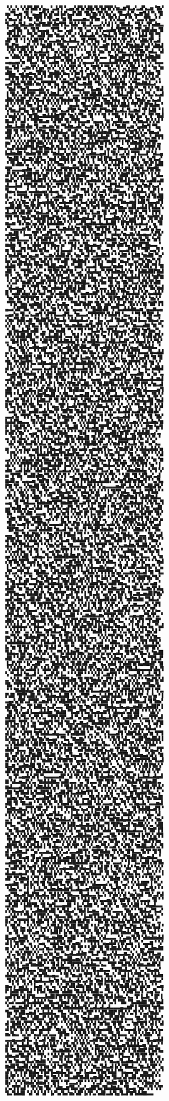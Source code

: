 ▝▞▃▚▝▞▟▜▟▛▞▄▃▝▃▙▜▝▃▄▞▟▜▞▟█▞▙▜▟▜▛▞▅▃▆▜▃▞▃▟▚▃▅▝▇▞▅▞▜▃▅▝▉▝▄▃▆▜▞▟▚▟▐▟▚▃▛▟▊▝█▞▆▞▛▞▙▞▄▝█▃▟▞▚▃▆▜▟▝▚▝█▞▅▃▞▟▝▝▇▝█▜▝▝▛▃▅▝▆▝▊▃▃▃▅▃▜▜▅▝▚▝▛▞▟▃▞▝▚▝▃▃▜▜▄▞▝▜▃▟▄▜▟▃▅▞▅▛▇▟▛▟▆▜▜▃▜▟▞▝▉▃▛▃▃▞▞▟▐▝▄▜▙▟▃▝▜▞▃▜▚▟▆▃▝▃▟▜▙▝▚▝▉▜▃▃▄▝▛▜▃▝▃▟▝▝▉▝▄▞▝▞▛▃▄▟▅▜▛▜▟▞▝▜▚▟▉▟▅▝▉▝▛▟▟▞▃▝▜▞▚▟▊▜▅▝▆▃▞▞▚▞▝▟▟▃▟▞▚▞▅▟▃▜▝▜▛▟▝▝▐▟▟▝█▝▜▟▛▝▊▝▐▝▞▟▉▜▚▞▃▃▅▞▙▃▙▟▃▝▊▞▜▜▄▝▟▝▚▜▝▞▛▃▛▞▝▟▇▞▛▃▟▜▄▛▇▃▄▟▚▞▞▝▇▟█▝▝▜▙▞▃▃▞▞▚▝▚▜▞▃▆▛▐▜▜▞▃▛▇▟▇▟▚▟▝▟▇▟▝▞▛▝▟▜▞▟▚▃▟▃▙▝▚▞▄▜▟▝▐▝▝▝▄▞▟▝▅▞▚▞▚▜▟▃▝▞▟▛▇▞▚▟▃▝▟▃▝▟▇▞▞▜▟▞▙▜▛▟▃▟▟▞▜▟▜▝▃▞▄▟▚▜▞▃▃▝▆▟▚▟▛▜▜▝▛▛▐▟▆▟▇▃▄▃▄▞▅▝▜▃▞▝▆▝▃▟▅▝▚▜▜▟▝▞▄▃▃▞▛▃▃▃▙▟▛▛▇▜▄▜▜▝▜▝▞▜▃▃▅▃▜▟▝▃▅▞▛▞▄▞▚▞▞▝▞▞▄▜▛▞▚▝▄▝▇▜▞▝▜▞▃▜▝▃▚▜▙▞▝▟▝▝▅▝▅▟▇▃▝▃▞▃▅▃▜▛▇▝▅▟▇▞▙▃▚▜▅▜▝▃▙▞▞▝▉▞▛▝▞▝▟▜▜▜▄▞▛▟▅▝▉▃▛▛▇▝▛▛▇▞▙▟▝▝▜▝▛▞▃▝▄▞▆▞▆▜▝▟▜▞▝▞▙▟▞▞▛▝▞▟▃▝▐▞▟▞▚▃▟▜▟▞▜▟▉▞▅▞▛▜▛▜▄▝▛▜▅▜▚▃▆▟▊▝▜▞▃▝▟▟▅▜▙▝▞▜▅▟▇▟▃▞▝▝▆▟▝▜▅▜▃▃▃▟▞▃▝▝▐▞▛▞▞▜▄▃▞▝▜▃▅▞▝▟▞▝█▜▚▝█▞▚▃▜▝▞▝▉▟▐▝▉▞▃▜▟▜▛▃▛▜▞▟▇▟▃▞▛▝▃▃▚▜▛▟█▟▊▃▟▞▝▜▟▃▛▛▐▃▝▞▜▃▚▃▟▟▇▞▟▟▛▃▛▞▆▃▛▟▞▞▅▜▅▟▅▜▙▝▜▜▜▜▟▝▆▃▜▟▄▝▛▞▚▝▆▟▞▃▚▃▟▟▝▞▝▞▚▜▅▝▐▃▚▞▝▞▞▞▝▝▄▃▙▝█▃▞▟▅▟▝▜▜▟▞▟█▟▝▜▚▛▐▛▇▟▅▝▚▜▅▃▛▜▄▝▊▜▟▝▉▝▇▞▚▃▟▜▛▝▅▟▚▞▛▃▛▜▅▟▜▃▟▃▜▃▆▟▝▛▐▟▊▝▐▞▅▟▞▞▚▝▆▜▙▃▆▟▟▟▆▜▛▝▆▞▞▜▅▝█▝▝▝▉▝▝▜▙▝▐▝▇▞▙▞▚▝▛▝█▟▇▃▛▞▚▟▝▝▜▛▇▃▅▝▟▜▛▝▊▞▜▜▃▃▅▝▄▃▄▝▆▝▄▟▉▃▄▝▄▜▅▃▛▞▞▟▝▟▆▃▙▟▊▟▅▝▊▃▆▃▅▞▅▝▜▟▆▃▟▞▚▃▅▝▊▞▞▟▝▝▇▟▊▃▅▝▄▟▆▜▝▜▄▟█▝▉▝▜▞▅▞▞▛▇▃▜▛▇▟▃▞▚▟▚▝▆▟▊▞▟▟▅▟▛▜▅▃▞▞▆▜▞▞▃▜▅▃▞▟▊▞▝▞▝▝▐▞▃▝▉▟▞▟▊▃▜▟▝▜▃▜▄▝█▜▚▟▅▛▐▃▟▃▃▜▅▜▟▞▚▃▚▟▜▜▅▞▝▞▞▞▟▜▛▟▇▞▞▟▝▝▇▝▜▝▊▞▟▃▟▟▟▛▇▜▜▞▛▝▐▝▛▟▆▟▛▞▟▜▛▃▚▃▛▟▟▟▛▜▙▛▇▜▅▟▚▜▟▃▚▜▟▞▄▞▟▟▚▝▇▝▄▝▃▜▅▃▞▃▟▟▛▞▜▜▚▜▙▟▅▟▇▝▅▟▅▜▛▟▛▝▆▟▄▞▄▞▆▞▝▞▃▟▅▃▄▟▐▝▉▞▃▞▟▝▜▜▃▃▛▝▟▃▄▝▆▟█▝▟▃▆▞▟▜▃▝▅▟▝▟█▟▐▟▝▞▚▜▝▛▐▟▐▛▇▃▙▞▜▝▐▛▐▝▄▝▅▜▃▞▝▝▊▟▇▞▃▝▞▜▚▝▐▞▞▜▅▞▝▝▃▝█▟▞▃▚▃▝▞▚▞▟▟▜▝▚▝▆▞▃▜▚▛▐▟▉▜▛▃▃▃▄▟▆▝▃▝▞▟▟▞▄▟▜▛▇▜▜▞▟▟▉▞▙▃▟▝▅▝▞▞▟▜▟▝▉▜▃▛▇▜▙▟▚▜▞▃▟▟▉▜▜▞▅▛▐▝▞▛▐▟▛▞▅▟█▃▝▝▉▝▟▝▚▜▝▟▇▛▐▟▅▜▚▝▐▝▟▃▆▟▚▞▝▞▛▜▟▟▇▜▝▞▅▃▟▟█▝▊▛▇▝▄▟▅▟▞▞▟▞▚▝▉▟▐▃▆▞▅▞▃▟▉▃▆▟▃▃▙▟▝▜▜▟▚▟▄▜▞▃▜▜▚▞▞▟▟▝▝▝▇▝▃▝▚▃▛▜▟▃▝▜▃▝▅▞▆▟▚▃▞▜▄▃▚▃▃▞▃▃▙▃▄▞▟▃▄▝▆▝▊▟▝▝▜▟▝▟▞▃▆▝▉▟▆▃▄▝▝▃▙▟▃▝▄▛▐▝▊▃▝▝▜▜▙▝▐▜▛▝▉▝▃▟▆▃▝▃▅▛▇▝▝▝▟▝▇▞▝▃▆▝▜▝▐▝▉▜▄▞▟▝▉▟█▞▃▞▞▞▆▃▚▛▐▃▄▟▟▞▛▃▙▃▆▜▄▜▃▞▟▟▚▜▙▜▃▝▐▜▅▃▅▟▐▟▊▜▃▃▟▜▄▟▊▟▉▝▇▞▛▟▚▝▐▝▊▞▅▟▆▃▝▞▚▃▜▝▆▜▝▜▛▟▛▜▅▃▚▟▊▃▟▟▐▜▟▃▚▟▃▟▞▟▊▟▛▝▅▟▃▟▚▝▛▝▃▜▚▟▛▟▜▃▜▃▆▝█▝▃▟▝▜▚▝▉▟▚▞▜▝▐▜▜▜▜▝▜▝▆▟▞▜▟▟█▜▅▛▇▞▄▝▉▟█▃▅▟▃▛▐▛▐▃▃▟▆▞▞▞▄▟▚▜▙▝▇▜▛▟▅▃▅▝▊▞▅▞▄▞▙▛▐▟▟▟▇▞▝▞▝▃▟▜▄▟▆▃▙▃▙▟█▝▐▛▇▜▜▃▟▃▞▝▄▝▉▞▚▃▃▃▅▜▞▝▟▞▟▝▃▃▜▃▆▟▟▞▆▝▉▜▙▝▇▜▜▟▝▟▃▝▟▝▉▞▝▃▟▞▄▜▃▃▆▟█▝▐▃▃▜▛▝▃▟▜▃▙▞▝▃▃▜▙▜▟▃▚▜▅▟▜▝▚▟▄▞▅▃▆▞▟▃▄▃▞▟▜▞▞▟▇▜▃▃▃▜▝▟▜▟▛▛▐▞▛▃▝▃▙▃▝▞▃▝▟▜▄▞▅▟▆▝▆▞▞▞▆▞▙▞▙▝▅▜▅▟▅▝▊▝▚▝▟▟▞▜▜▜▙▃▚▞▝▜▟▝▄▜▙▃▅▃▞▝▅▟▛▟▆▜▃▜▙▟▛▜▙▃▃▝▅▝▉▃▟▜▝▜▟▞▆▜▄▝▝▟▐▃▃▟▝▝▅▝█▟▄▝▚▃▅▝▃▝▃▃▟▜▟▝▝▜▛▃▄▜▝▞▅▟▟▜▄▞▄▃▆▝▚▃▆▞▟▟▊▟▚▝▅▞▚▟▝▃▙▟▇▟▝▝▝▟▇▝▐▟▇▝▅▟▇▝▚▞▙▞▄▞▙▃▛▞▜▃▜▟▚▜▝▜▚▟▛▝▇▟▆▟▚▝▇▜▚▝▅▟▉▝▅▃▛▝▄▞▜▞▆▞▚▜▟▟▆▝▛▝▜▜▝▛▇▝▜▟█▃▅▟▚▝▚▟▉▝▃▃▟▝█▃▃▞▅▟▅▝▝▛▐▞▛▟▊▞▜▝▇▟▉▝▃▝▜▜▙▞▞▃▝▝▊▜▛▞▅▛▇▝▃▞▝▟▄▟▄▞▚▜▜▟▆▟▞▞▆▝▐▟▇▟▉▛▇▟▜▝▃▞▙▝▛▃▆▟▚▝▇▞▙▜▜▃▟▝▚▞▛▟▐▟▄▝▚▃▚▟▃▞▟▜▄▟▟▟▝▞▟▝▆▛▇▝▞▃▛▝▆▟▛▞▄▟▛▞▛▜▞▟▅▜▚▜▅▟█▃▝▜▚▜▅▝▉▝▅▝▇▞▜▃▞▟▜▞▛▟▇▝▟▃▅▃▛▝▞▜▜▝▆▞▚▟▅▟▝▟▉▟▐▟▊▝▚▜▞▃▃▝▛▞▟▃▛▟▚▟▐▞▛▝█▞▅▟█▝▃▟▛▟▄▞▟▞▙▟▝▜▞▃▆▟█▝▜▞▚▃▅▃▆▛▐▝▟▟▉▞▝▛▇▃▙▟▝▟▚▃▟▟▞▝▆▞▜▞▜▜▜▛▇▝▃▜▛▝▃▜▚▜▅▝▐▝▜▝▝▝▞▟▚▝▊▛▇▟▜▞▟▝▚▜▞▝▅▞▞▝▜▜▞▜▅▞▄▟▆▟▐▜▞▃▚▃▆▃▝▜▙▛▇▟▛▝█▞▚▟▞▝▟▃▛▝▉▞▞▞▆▝▇▛▐▜▄▃▞▟▛▜▙▝▚▞▜▞▃▝▆▝▞▞▙▝▄▃▄▝▞▝█▟▉▟▊▝▛▜▃▟▟▟▆▃▅▝▄▃▆▃▄▃▄▞▅▝▊▃▚▃▆▜▝▟▜▜▃▃▟▜▃▝▆▃▃▞▜▜▜▜▚▜▟▟▜▝▄▃▝▝▜▝▊▜▛▃▙▞▅▞▜▟▊▃▆▝▇▟▇▜▟▞▆▃▙▝▟▟▄▟▃▞▃▝▐▃▝▃▟▝▇▟▅▝▊▟▐▃▃▜▙▃▞▃▞▞▄▝▞▝▄▛▇▃▜▝█▝▆▟▅▝▅▃▅▟▆▃▆▜▄▜▜▝▞▃▃▞▃▞▛▝▅▃▃▟▆▝▆▝▚▝▄▜▅▃▙▟▚▟▉▝▃▝▅▞▅▟▊▝▚▝▝▜▝▝▜▃▙▜▃▜▜▟▄▃▅▝▟▛▇▝▆▜▅▞▚▞▛▞▟▟▉▟█▝▄▝▛▃▙▟█▟▝▃▃▜▟▝▝▞▜▞▆▝▅▝▐▝▊▟▝▝▃▞▛▝▊▟▊▟▜▞▃▝█▟▐▜▚▝█▃▝▟▊▜▞▜▟▟▇▟▄▜▝▟▚▟█▟▃▃▛▟█▃▙▟▛▃▞▟▄▟▐▞▞▜▞▝▅▃▝▟▞▞▃▟▅▃▄▞▟▝▚▞▃▟▞▟▛▟▇▃▞▜▛▃▟▟▞▟▞▝▛▞▄▃▞▜▟▟▟▃▝▃▚▝▊▝▉▞▃▝▝▞▜▃▄▞▚▜▄▟▜▞▜▝▆▞▆▃▚▝▅▛▐▞▞▜▚▜▟▜▜▃▃▞▙▃▟▟▚▝▟▝▇▟█▜▝▟▉▝▝▟▜▝▐▟▃▜▄▛▐▃▅▞▙▞▅▜▚▃▞▟▐▃▝▜▛▞▄▟▜▝▇▝▉▜▙▝▛▟▇▜▜▃▚▟▆▃▟▃▞▟▛▟▄▜▅▟▇▟▇▞▅▝▞▝▇▞▝▝▛▟▛▜▜▝▟▝▇▝▞▟▐▞▝▞▞▟▝▃▃▃▚▃▟▜▚▞▙▝▄▟▃▃▙▞▙▜▝▟▞▝▄▟▅▞▞▟▝▃▚▝▜▃▚▟█▟▚▃▆▞▙▜▅▟▅▝▐▞▟▟▝▟▇▜▜▝▛▝▐▜▚▜▝▃▜▟▆▞▚▃▅▜▝▃▃▟▆▝▄▝▅▝▃▃▟▜▝▜▃▝▄▟▚▜▙▝▛▝▊▜▙▝▐▜▞▟▃▝▚▃▄▞▝▝▄▟▟▟▜▃▞▟▇▟▃▃▟▃▆▟▞▝▊▟▊▛▐▟▐▜▝▃▚▛▐▝▇▞▞▛▇▟▚▟█▃▜▝▉▟▉▜▙▞▟▞▛▃▜▛▐▜▚▞▆▃▟▟▉▝▚▝▞▃▆▃▚▟▚▛▇▟▐▝▐▝▉▟▉▟▞▝▐▃▜▞▝▟▟▟▝▝▇▜▛▞▆▞▟▃▃▃▅▜▛▜▝▝▅▜▛▞▞▟▇▜▅▟▊▃▚▜▙▃▚▃▅▟▊▃▚▃▜▞▛▃▟▃▄▝▄▃▆▜▙▞▄▝█▞▞▟▃▞▛▝▉▟▐▝▐▟▇▃▛▝▉▝▛▞▝▜▚▝▟▜▙▃▟▜▟▟▉▞▜▝▝▞▚▞▅▟▄▟█▝▆▟▊▜▃▜▄▜▚▜▙▝▆▝▐▝▄▃▜▛▐▃▟▞▛▜▙▞▞▟▆▃▙▝▞▝▞▃▞▞▝▜▃▜▃▛▐▞▟▝▃▟▝▞▆▝▄▟▉▃▟▞▅▞▛▝▇▛▇▝▇▟▟▝▝▟▄▃▚▞▛▃▜▃▟▟▚▃▟▜▛▟▉▟▞▃▃▞▙▝▜▜▚▝▆▃▜▜▄▝▐▞▆▟▅▞▝▟▅▝▛▟▃▜▝▝▛▃▄▃▟▟▝▝▉▜▄▝▊▝▇▞▙▟▟▜▅▃▃▝▉▞▟▜▃▃▜▞▄▟▛▝▃▝▞▞▟▟█▞▝▝█▞▄▝▛▞▞▃▅▞▞▃▙▟▅▞▆▛▐▝█▟▜▞▚▝▃▝█▃▆▝▚▞▃▜▄▟▊▝▞▟▃▟▄▜▛▜▄▜▜▞▆▜▟▝▞▝▃▛▇▝▆▜▛▟▛▞▆▞▝▃▄▞▜▝▞▜▙▛▇▟▞▝▝▝▉▟▝▝▜▜▛▃▃▟▉▞▆▜▛▃▛▟▟▟▊▃▞▃▃▝▆▝▟▃▚▝▚▜▝▟▟▃▚▟▞▝█▜▞▟▇▟▉▝▊▞▟▞▜▞▜▜▙▟▄▟▊▞▙▝▞▞▚▝▝▟▞▝▉▞▙▟▜▞▟▃▚▞▜▟▅▟▛▞▚▝▞▟█▟█▞▛▃▞▞▅▟▜▜▚▃▙▝▆▝▚▞▚▃▅▝▝▞▃▜▄▞▄▟▐▝▚▜▅▃▟▝▃▞▙▞▄▟▞▃▅▟▅▜▚▃▝▞▆▟▛▟▝▞▟▟▄▟▟▞▅▝▐▜▞▝▝▝▄▃▜▟▟▟▜▟▅▜▜▟▅▛▇▃▞▃▜▃▞▝▐▞▅▞▜▃▞▝▇▝▃▝█▞▝▝▞▟▃▞▞▞▞▟▄▟▞▟▄▜▅▃▛▟▅▝▉▞▟▝█▃▞▞▆▞▙▃▚▞▅▟▞▃▝▟▉▟█▞▞▝▅▝▆▟▞▞▝▟▜▜▜▟▛▟▝▜▙▟▟▛▐▃▛▞▞▃▛▝▚▟▉▝▅▟▃▞▙▜▛▃▞▞▙▜▜▝▅▝▐▟▅▝▃▟▐▟▞▝▟▟▜▜▅▜▞▃▟▃▞▞▆▝▃▞▅▃▛▜▃▞▄▝▅▝▝▟▅▟▇▟▄▝▞▜▝▞▅▝▛▜▙▝▚▟▉▟▆▞▜▞▞▟▚▜▝▃▞▝▇▝▛▞▛▝▛▞▞▜▚▝▝▟▊▝█▝▟▜▄▞▃▟▆▟▊▃▝▃▄▃▅▝▆▛▇▝▄▛▇▝▃▃▛▛▐▜▜▟▇▃▙▟▉▞▚▞▆▜▟▛▇▜▅▜▝▝▃▜▄▛▇▝▛▃▝▞▆▟█▝█▞▃▝▝▟▜▝▄▜▟▟▄▞▛▟▝▞▄▃▃▃▅▟▛▃▙▞▟▞▚▟█▟▜▞▝▞▚▝▟▞▞▝█▝▅▝▛▃▄▜▙▃▙▞▙▞▚▟▄▜▞▟▝▝▐▝▉▜▚▟▃▝▇▃▙▝▜▜▟▞▝▞▛▞▄▝▛▟▝▟▇▞▝▝▜▃▅▜▙▟▇▃▚▝▇▟▚▞▛▃▟▞▛▃▚▛▇▛▇▟▝▟▟▛▇▟▃▃▄▝█▝▜▟▃▃▜▟▅▟▆▜▛▜▅▟▆▜▛▃▅▜▚▟▚▞▟▝▚▞▃▞▛▃▆▟▄▟▝▞▙▜▃▜▄▞▅▟▊▃▛▃▞▟▟▝▜▃▙▜▞▃▟▜▃▜▝▃▞▟▄▝█▛▐▝▜▃▛▟▇▝▝▟▐▞▆▝▄▟▊▜▙▝▝▜▞▟▇▝▃▃▄▝▟▝▄▞▅▜▝▞▅▛▐▛▐▃▜▛▇▝▐▟▞▃▞▝▇▜▃▜▟▜▛▝▉▞▝▟▆▝▉▜▄▝▇▜▙▝▃▞▞▛▐▞▜▝▝▞▞▝▐▝▟▞▛▃▝▝▞▞▞▟█▟▟▜▜▝▊▞▅▞▄▝▉▃▚▃▅▜▚▞▜▛▇▞▃▃▃▟▜▞▚▛▇▝▟▟▞▟█▃▞▃▟▞▙▝▛▞▛▞▆▟▟▝▛▃▟▝█▛▇▃▞▝▃▃▛▟▟▟▇▝▆▃▟▝▆▝▊▃▜▝▜▟▛▟▆▟▆▝▐▜▟▝▝▟▇▟▚▜▝▜▙▃▃▝█▃▜▟▄▛▇▞▝▝▆▞▛▟▐▜▙▟▝▜▝▝▃▜▅▝▞▟▄▞▆▝▇▟▄▝▛▃▃▝█▞▄▟▟▜▛▟▄▝▞▟▟▞▟▝▅▜▝▃▜▃▅▝█▟▟▟▜▝▐▝▞▜▄▞▜▟▉▜▝▞▚▟▉▜▝▜▅▞▝▟▃▜▚▜▜▟▃▞▜▝▝▞▆▞▅▜▃▝▇▃▃▜▙▝▉▞▛▜▛▝▜▃▚▃▅▟▆▞▙▟▉▞▄▞▞▞▞▃▟▜▄▝▟▝▉▝▄▝▃▞▅▞▛▛▐▝▝▝▇▃▅▝▟▜▄▃▜▞▞▝▄▟▇▟▄▝▚▞▙▞▆▝▄▞▞▞▞▟█▝▃▟▄▃▜▃▜▟▆▟█▟▇▟▚▞▞▜▃▝▟▞▟▝▆▝▆▟▄▝▜▃▜▃▃▝▄▝▅▞▆▜▙▜▛▜▄▟▚▝▄▝▃▞▛▜▝▃▆▜▟▞▛▝▉▝█▞▛▟▆▃▝▞▝▞▝▟▚▜▞▝▝▝▆▟▐▝▃▞▚▜▄▞▝▝▉▝▊▜▅▝▚▞▆▛▇▜▜▝▞▟▃▃▆▞▄▃▞▝▊▟▚▟▛▃▟▟▜▞▚▝▄▞▛▃▞▜▚▟▃▝█▟▇▃▝▟▜▟█▟▉▟▝▝▆▜▟▞▞▜▜▜▜▞▄▞▃▃▆▞▆▃▟▝▇▝▜▃▜▃▝▞▅▝▃▜▃▞▜▞▙▟▃▟▚▃▚▜▃▞▄▞▙▜▝▛▐▟▞▞▚▞▜▞▚▝▞▟▇▛▇▞▜▞▆▝▉▃▙▟▛▃▃▛▇▞▜▟▅▟▄▜▛▟▉▞▜▝▞▟▅▛▇▃▚▟█▜▅▃▝▝▚▞▞▃▞▃▅▝▟▟▛▝▅▝▅▃▞▟▜▝▜▞▚▞▛▝▉▟▄▜▚▛▐▜▚▜▝▟▚▟▆▃▟▞▜▝█▃▜▃▆▞▛▟▄▟▜▜▅▃▄▜▟▟▉▟▚▝▆▞▛▜▛▃▟▝▛▝▐▝▊▃▙▝▄▞▛▃▜▟▚▝▊▃▆▃▅▟▊▛▇▞▄▟▚▟▅▝▃▟▊▟▛▝▆▞▙▟▞▃▛▝▚▜▟▝▛▃▚▜▄▟▉▟▟▝▊▝▅▛▇▟▆▝▜▟▃▞▟▞▙▝▜▜▚▝▜▝▇▜▜▜▃▜▅▞▚▟▚▝▞▟▐▝█▝▊▝▞▟▚▞▝▃▞▃▆▃▃▞▙▝▟▜▚▜▛▟▚▝█▃▃▞▝▞▝▜▙▝▟▃▟▞▙▟▝▃▟▞▝▟▛▞▟▝▃▟▟▜▟▝▄▞▝▞▃▜▚▃▟▜▚▟▄▞▟▜▄▃▜▟▜▃▜▟█▝▄▟▉▝▝▃▆▟▆▃▅▞▜▜▛▞▜▞▝▃▄▃▄▞▜▞▛▃▝▟▉▞▚▝▅▝▞▜▅▟▉▝▇▞▝▝▊▞▟▜▚▛▇▃▜▜▟▃▚▟█▞▜▃▝▝▟▝▟▜▝▜▚▟▛▞▞▟▟▟▃▞▞▜▟▃▞▝▝▟▆▃▜▜▝▟▛▟▅▜▛▟▐▞▆▟▃▜▅▃▙▝▐▝▊▟▃▜▄▝▚▟▄▝▞▟▞▝▃▝▞▟▃▝▇▜▟▃▞▜▄▃▜▝▉▝▛▝▆▟▊▜▝▝▇▝▞▃▜▞▚▞▟▝▅▞▟▝▅▞▜▞▄▝█▟▅▟▛▜▞▝▇▃▜▝▉▟▚▜▟▟▝▃▃▝▞▞▞▜▚▛▇▝▃▜▟▞▅▝▛▞▆▃▚▟▟▟▆▟▃▞▚▛▐▜▟▃▟▝▞▜▛▜▞▝▜▟▚▞▝▃▟▝▝▟▇▃▝▝▟▝▝▃▜▜▝▜▜▞▙▝▆▝▊▜▟▝▊▞▛▝▊▟▟▝▚▝█▝▚▃▜▝▇▃▛▟▜▟▊▟▞▝▊▜▛▃▆▞▄▜▛▜▛▞▜▟▄▃▜▟▚▃▝▞▛▟▚▝▄▝▜▞▟▟▇▜▅▞▚▃▚▟▚▞▄▞▃▟▃▝▉▜▞▝▇▃▚▝▆▟▉▟█▝▝▟▛▃▛▟▆▟▄▃▜▝█▝▇▜▞▟▞▞▞▟▉▜▄▞▅▝▞▟▅▞▞▃▃▞▙▝▄▝▜▜▃▛▐▃▛▞▛▝▐▞▃▟▛▝▃▝█▟▟▞▅▝▊▟▊▟▛▃▆▝▚▃▚▟▟▝▛▟▟▛▇▜▄▟█▟▛▝▇▝▞▟▟▜▞▃▟▟▚▝▟▟▞▟▛▝▉▝▜▞▟▟▟▝▛▞▅▞▟▞▅▞▟▛▐▜▙▟▄▃▃▃▛▟▄▜▚▝▚▟▟▝▆▃▟▝▃▝▃▟▚▛▐▃▝▝▝▟▛▝▝▝▞▟▝▃▆▜▜▝▝▝▚▃▄▜▞▃▟▃▜▟▃▝▞▟▄▝▛▞▃▞▙▝▛▝▞▝▜▜▜▟▆▝█▝▉▜▅▟▞▃▛▛▐▃▙▞▚▞▞▞▝▝▆▟▜▞▟▜▙▝▜▜▜▝▛▝▃▜▚▞▆▞▟▝█▜▝▟▚▟▜▝▇▜▚▝█▝▚▜▙▝▟▟▝▞▛▞▛▜▅▞▙▝▝▝▇▟█▟▄▞▚▛▇▜▙▜▃▜▙▃▟▞▝▟▛▟▜▃▃▟▃▟▝▃▛▟▜▜▟▟▜▜▝▛▐▝▛▃▛▟▊▝█▜▚▟▊▞▚▝▇▟▅▃▙▟█▝▞▃▞▜▛▃▅▃▚▟▟▜▟▟▞▝▐▜▟▞▛▃▚▞▅▝▐▃▄▞▄▜▛▃▛▜▛▃▅▟▜▝▞▟█▟▇▜▞▞▆▝▝▃▙▜▅▛▐▞▄▟▇▝▉▜▅▃▟▝▊▜▅▞▟▛▇▞▚▃▝▛▐▟▉▃▚▃▛▃▃▝█▟▅▝▆▝▆▞▜▝▛▜▙▟▄▃▙▃▄▃▅▟▉▃▙▟▉▛▐▝▇▝▊▞▃▟▐▃▃▟▟▟▅▝▆▟▆▝▜▃▅▜▜▃▜▃▅▃▆▜▝▟▄▃▞▃▛▟▊▝▝▝▟▞▞▟▛▟▝▞▜▃▚▞▛▞▃▝▜▜▚▜▛▃▟▝▚▞▄▟█▝▐▟▄▃▙▜▚▝▄▟█▟▛▞▃▃▜▜▚▟▇▜▜▃▜▜▚▝▅▝▅▟▇▜▝▜▟▝▇▃▛▃▆▃▞▜▙▟█▟█▝▞▟▄▟▊▞▃▃▚▝▜▝▄▛▇▞▞▜▞▝▊▞▝▜▃▃▞▞▙▝▞▝▃▝▉▟▚▞▛▛▇▝▆▞▞▝▝▃▜▝▆▝▞▟▜▃▜▟▃▞▝▟▐▟▝▝▟▜▜▝▇▜▟▟▃▟▄▃▃▜▚▟█▟▉▝▃▝▅▝▚▜▃▃▟▜▝▟▇▜▟▞▄▞▆▝▛▜▙▜▅▃▚▞▄▞▙▞▆▞▅▃▄▞▝▜▃▝▆▃▆▞▝▞▝▃▚▝▝▞▙▜▝▟▃▝▚▟▉▜▅▟█▟▐▃▚▜▟▟▛▟▝▟▊▛▇▝▇▜▞▞▅▟▅▝▜▛▇▃▜▜▙▞▙▃▝▞▟▜▟▝▛▞▞▃▜▜▟▞▝▟▟▞▜▃▃▝▇▞▅▞▟▃▚▝▚▛▐▟▊▝▚▟▜▟▅▞▙▟▚▃▅▝▛▟▃▝█▜▙▝▜▞▄▃▛▛▇▝▃▛▐▞▃▛▇▟█▝▆▟▇▝▞▝▃▜▄▃▆▝▇▝▅▜▞▛▐▞▆▞▜▜▙▞▙▟▅▃▞▟▚▝▇▟▚▜▞▟▛▟▐▜▝▝▆▟▇▝▞▛▇▛▇▝▄▟▅▝▄▃▚▝▉▜▞▝▞▝▊▃▛▟▇▜▜▜▞▜▃▟█▃▆▝▄▟▆▟█▝▊▞▃▝▞▜▅▝▇▝▄▞▚▜▝▃▜▝█▟█▝▃▝▅▝▟▞▜▝▞▟▊▛▇▞▞▟▛▟▜▜▞▃▜▝▇▛▇▟▟▜▅▃▜▝▞▞▆▃▜▞▄▜▙▞▃▟▚▞▄▝▊▃▃▝▝▟▞▟▝▞▛▝▄▝▛▃▄▟▞▟▜▝▚▃▃▃▃▟▛▝▟▝▛▞▟▃▜▝▊▟▄▟▅▞▙▞▟▜▄▛▐▃▙▟▃▟▄▟▇▝▟▃▅▃▛▞▃▝▇▟▟▟▇▃▚▟▊▃▃▝▃▝▊▃▃▜▛▝▉▜▃▝▝▝▇▟▟▜▚▟▅▟▊▃▆▟▃▃▟▜▟▟▝▟▇▟▟▞▄▜▝▝▉▟▐▞▛▞▙▝▅▝▚▜▚▞▞▃▞▞▄▝▇▃▜▟▊▞▛▟▞▟▇▝▆▜▙▟▐▞▙▟█▜▟▝▃▟▉▟▜▃▟▟▆▜▜▝▚▝▝▞▟▝▃▜▅▝▆▜▄▟▅▜▅▃▚▝▚▟▅▞▅▞▆▃▛▃▄▟▆▜▟▝█▝▐▞▞▞▝▃▃▜▙▜▞▟▜▞▅▞▃▝▆▜▅▜▟▝▆▞▆▟▊▟█▝▊▝▇▃▆▝▝▃▜▞▙▝▚▜▄▟▜▝█▃▙▟▉▝▟▞▃▃▄▜▄▞▜▝▃▜▄▃▙▝▃▃▅▟▚▟▆▃▅▃▛▜▚▜▛▃▛▝▐▝▜▝▛▜▙▃▚▃▞▜▚▟▞▟▊▃▙▝▄▝▃▝▊▜▟▟█▃▟▜▝▞▛▞▞▜▟▝▝▞▃▟▞▃▅▜▟▃▝▝▐▃▙▃▚▟▞▟▇▝█▃▙▞▆▝▆▟▛▞▝▝▝▟▃▝▟▃▚▝▝▜▄▟▅▜▞▞▄▝▆▞▆▟▟▃▞▞▜▟▐▟▚▝▞▟▞▝▆▛▇▟▄▟▞▃▟▃▛▞▚▝▅▞▛▜▃▝▚▟▚▝▊▛▇▛▐▝▇▃▞▛▐▟▉▃▟▃▆▃▙▜▄▞▜▝▉▛▇▃▟▝▆▟█▞▞▃▝▟█▝▅▝█▃▄▜▚▝▞▞▛▜▙▜▅▞▞▞▟▝▄▞▜▟▟▜▟▝▟▟▞▝▅▟█▟▃▟▃▃▜▝▇▛▐▜▜▞▚▞▞▟▞▟▛▝▃▟▟▞▆▛▇▞▃▞▃▟█▟▅▞▃▟▛▃▄▜▙▝▝▟▝▜▙▟▐▞▛▞▄▜▜▝▛▟▃▞▝▟▛▜▃▝▛▜▝▃▆▞▞▞▞▟▝▝▟▟▚▜▚▞▃▝▇▜▄▝▞▝▆▝▃▝▆▟▜▜▅▟█▜▙▜▟▞▟▜▟▟▐▝▊▟▄▃▚▟▚▜▛▝▟▝▞▃▅▞▜▞▃▟▚▝▟▜▞▝▇▟█▃▟▞▃▜▟▝▃▟▆▃▛▝▚▞▃▃▅▃▜▞▞▃▞▃▃▟▉▜▚▝▇▛▇▟▅▝▛▞▙▝▉▜▃▃▜▞▛▝▊▜▜▟▜▝▉▃▅▝▊▃▞▃▃▟▅▜▞▃▅▟▊▞▆▝▇▝▅▟▜▝▊▜▄▝▃▛▇▟▉▞▙▃▅▟▃▝▃▟▇▛▇▝▞▝▚▛▐▜▛▞▟▟▛▜▜▟█▟▟▟▛▃▅▞▅▝▅▝▃▃▞▝▐▝▜▃▚▟▊▞▆▜▙▃▚▟▛▟▜▝▆▜▝▟▜▞▟▞▞▃▄▃▆▟▛▟▄▃▛▝▐▟▐▛▐▝▉▞▝▟▞▝▆▞▛▟▞▝▞▞▟▃▆▃▄▃▛▝▊▝▛▜▙▟▐▞▟▝▅▃▝▞▚▞▅▜▟▃▛▝▊▝▇▞▚▞▆▃▜▃▝▃▙▞▞▝▐▟▛▝▛▟▆▟▝▞▜▝▟▜▛▞▃▃▝▃▙▃▟▝▊▞▝▞▃▝▞▝█▟▆▝▟▞▜▝▞▝▝▝▉▞▛▃▄▟▆▝▚▟▐▞▜▝█▝▇▟▉▜▃▜▚▝█▜▛▞▝▟▃▃▃▞▄▝▊▝▃▞▝▞▟▟█▛▐▝▚▞▝▟▅▞▃▝▐▝▐▃▙▞▚▟▅▟▅▟▆▜▃▟▄▃▅▜▜▜▚▜▄▝▅▜▚▞▝▝▃▝▄▟▅▜▞▝▝▃▞▜▙▃▟▜▄▛▇▃▟▃▜▟▐▞▞▜▙▃▃▜▄▟▃▃▜▃▚▝▛▟▞▞▟▝▅▞▅▟▝▜▞▃▛▟▟▞▄▟▞▟▊▞▝▝▞▞▝▝▚▞▆▞▟▟▉▝▝▟▟▝▛▞▃▃▅▞▙▝▆▛▇▝▛▞▃▃▄▝█▝▝▃▛▟▊▝▐▟▉▜▙▝█▝▆▜▃▃▄▟▊▝▐▃▚▟▇▝▚▝▚▞▛▝▄▝▇▞▞▟█▝▝▟▄▟▃▃▞▞▙▃▃▞▄▝▃▟▆▟▛▟█▝▄▜▟▃▞▝▇▟▐▃▅▃▝▜▟▞▃▃▃▝▇▞▝▝█▟▃▞▜▃▞▃▞▟▞▝▝▜▟▝▐▜▛▞▄▝▆▃▃▜▙▝▚▝▐▃▆▜▜▃▙▝▚▃▛▝▟▝█▟▚▝▟▟▆▝▄▝▊▞▚▞▛▜▜▝▊▟█▞▜▝▟▝▇▞▛▟▆▜▙▛▇▝▝▜▙▜▛▞▆▟▟▞▆▜▟▟▜▟▃▝▝▃▚▝█▞▚▃▝▞▞▞▚▃▞▞▜▟▟▝▛▟█▝▜▟▊▝▐▞▃▞▛▝▊▝▇▜▃▛▇▃▙▝▇▞▙▟▝▝▄▝▉▝▛▝▛▃▅▝▞▝▐▟▊▛▐▞▅▝▉▃▞▟▚▝█▞▝▛▐▟▉▜▅▟▞▜▄▝▇▝▅▟▝▝█▃▄▞▙▟▊▝▞▃▛▜▅▃▅▟▇▞▚▟█▝▝▜▃▟▅▝▞▟▃▃▃▝▞▃▅▞▙▜▝▟▅▟▅▟▟▟▐▝▆▜▛▝▄▝▝▃▄▝▚▟▟▜▟▝▛▃▅▞▝▝▜▜▜▝▄▃▟▟▚▜▛▃▙▝▚▝▃▃▆▝▝▞▅▝▞▝▃▞▆▝▞▞▃▞▅▃▜▟▇▝█▝▉▝▛▝▝▟▛▝█▝▉▟▇▟▞▟▄▝▞▝▄▞▚▟▅▟▇▝▞▃▜▞▟▜▛▞▞▃▚▞▅▝▅▝▚▃▟▃▟▟▆▝▜▃▛▝▉▃▞▟▃▃▆▃▚▝▄▜▅▜▜▃▅▞▚▝▅▝▉▞▟▃▜▜▄▞▃▛▇▜▄▟█▃▅▞▞▟▚▃▆▃▆▟▝▞▝▃▙▝▛▞▞▞▅▞▛▞▛▟▛▟▊▜▝▃▅▜▅▟█▞▝▝▊▟▐▞▝▜▛▜▜▃▆▟▅▃▚▃▝▜▛▝▜▟▜▞▛▟▅▃▆▟▛▟▝▞▞▟▆▜▜▃▃▝▅▟▜▞▛▟▛▜▜▞▞▟▐▞▞▝▉▃▆▃▃▝▜▜▙▟▃▞▚▝▃▝▅▃▅▞▟▟▄▞▄▟▝▞▚▞▅▜▙▃▄▃▝▝█▝▅▃▆▝▛▜▝▟▃▝▇▃▚▝▚▟▐▝▞▜▙▞▆▝▟▟▅▝▊▞▟▝▅▝▄▜▄▟▃▃▙▞▆▝▅▃▙▃▟▞▃▞▙▝▆▟▐▟▟▃▅▝▊▟▜▝█▃▚▝▄▟▃▞▅▃▚▝▃▞▞▝▐▃▅▝▄▝▃▝▞▃▛▟▊▟▆▞▅▛▐▝▛▝▇▝▟▞▆▟▊▞▜▞▟▞▅▝▝▃▅▛▐▟▇▜▛▜▟▝▐▜▟▝▇▟▅▝▟▟▆▝▇▃▙▜▜▟▊▃▝▜▃▝▊▝▞▟█▜▃▜▝▃▄▜▃▝▄▟▜▜▞▟▐▛▇▃▃▃▙▟▊▛▇▜▜▛▇▞▟▞▄▃▜▛▇▞▙▟▐▟▅▃▚▃▝▛▐▃▙▝▐▛▐▞▃▞▃▃▟▜▃▟▟▟▞▝▇▃▄▜▅▟▝▟█▝▚▞▄▞▛▞▙▝▃▜▝▜▙▝▜▃▆▟▇▝█▞▅▟▝▃▆▃▆▟▛▟▝▃▚▟▉▞▙▟▛▟▆▟▟▟▅▜▞▃▟▃▟▃▟▃▃▃▄▃▆▛▐▝█▜▜▝▆▜▅▜▅▝▛▟▉▃▅▟▝▃▙▟▟▃▝▜▃▝▟▃▝▝▅▜▛▝▝▟▜▟█▛▐▜▞▞▃▜▝▞▃▞▆▟▞▝▚▞▆▜▅▞▝▟▉▃▛▝▟▞▛▝█▞▄▝▉▝▅▟▄▟▉▟▚▃▛▟▉▜▚▃▃▝▇▃▜▝█▟▄▞▟▝█▟▊▞▛▜▚▝▉▝▅▜▟▞▝▝▞▟▜▜▄▝▛▞▟▝▆▜▅▝▉▜▛▝▃▝▆▛▇▜▝▟▐▝▟▟▐▜▞▜▞▟▚▃▛▃▙▟▛▝▅▞▄▝▟▞▙▟▄▜▚▞▟▃▄▟▉▝▅▜▚▃▃▟▐▞▚▞▟▃▚▃▅▞▙▃▝▃▚▞▚▃▛▃▞▃▃▝█▜▅▝▝▞▙▜▞▝▊▟▚▃▝▜▄▜▃▃▝▃▜▝▞▟▇▞▝▟▃▃▄▃▃▟▜▃▝▞▃▟▝▟▉▃▚▝▃▝▐▞▞▞▞▃▅▛▇▟▚▜▟▞▃▝▅▟▊▞▄▝█▃▄▟▟▟▐▞▚▃▙▟▄▝█▃▟▟▐▟▞▝▐▜▄▜▞▝▛▞▚▝▅▃▃▜▙▃▜▃▅▜▟▟▟▃▅▝▟▃▞▝▊▝▇▟▃▜▃▜▙▜▞▞▝▝▆▃▆▟▇▞▞▞▙▜▙▝▐▜▟▞▞▞▛▜▚▛▐▝▉▟▇▛▐▜▟▜▄▟▅▃▅▜▙▟▚▝▝▜▚▝▝▟▞▟▚▟▅▝▉▞▛▞▚▝▟▜▟▟▅▝▐▜▃▃▜▝▊▜▛▝▛▝▄▞▅▝▆▃▄▜▃▞▅▟▆▝▞▃▃▜▝▟▄▝▉▜▃▞▞▜▛▝▚▝▅▃▄▜▃▟▅▃▛▞▜▝▉▞▞▞▆▟▉▜▄▟▊▞▟▟▜▜▅▝▟▝▆▜▙▞▞▝▊▝▞▝▆▃▜▟▃▟▐▞▞▜▙▟▃▝▆▃▙▜▛▝▄▟▚▝▛▜▚▛▇▟▃▜▜▟▜▃▅▟▃▜▄▝▃▛▐▃▟▃▜▜▅▜▟▟▝▜▄▃▃▜▛▝▅▞▚▞▞▝▉▞▛▝▝▞▃▜▛▟▇▝▆▝▇▞▞▝▜▃▆▛▇▟▊▃▅▟█▞▅▝█▃▞▟▚▟▊▃▜▜▜▜▝▝▉▞▝▞▚▜▅▟▞▟▅▟▚▝█▜▝▝▛▃▃▞▛▝▝▝▞▃▛▝▅▟▆▝▉▜▞▝▄▝▚▜▅▟▚▞▞▃▜▜▚▟▝▝▛▞▆▝█▞▝▟▆▃▆▜▙▞▄▞▃▟█▜▄▜▙▟▇▟▄▝▉▃▄▝▅▞▚▜▝▞▛▜▃▜▟▟▊▝▟▝▟▝▟▝▐▞▚▞▙▞▅▞▟▛▐▞▛▃▚▟▊▃▙▜▄▜▃▛▇▜▟▟▇▃▃
